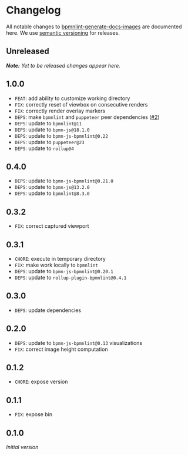 # Changelog

All notable changes to [bpmnlint-generate-docs-images](https://github.com/bpmn-io/bpmnlint-generate-docs-images) are documented here. We use [semantic versioning](http://semver.org/) for releases.

## Unreleased

___Note:__ Yet to be released changes appear here._

## 1.0.0

* `FEAT`: add ability to customize working directory
* `FIX`: correctly reset of viewbox on consecutive renders
* `FIX`: correctly render overlay markers
* `DEPS`: make `bpmnlint` and `puppeteer` peer dependencies ([#2](https://github.com/bpmn-io/bpmnlint-generate-docs-images/pull/2))
* `DEPS`: update to `bpmnlint@11`
* `DEPS`: update to `bpmn-js@18.1.0`
* `DEPS`: update to `bpmn-js-bpmnlint@0.22`
* `DEPS`: update to `puppeteer@23`
* `DEPS`: update to `rollup@4`

## 0.4.0

* `DEPS`: update to `bpmn-js-bpmnlint@0.21.0`
* `DEPS`: update to `bpmn-js@13.2.0`
* `DEPS`: update to `bpmnlint@8.3.0`

## 0.3.2

* `FIX`: correct captured viewport

## 0.3.1

* `CHORE`: execute in temporary directory
* `FIX`: make work locally to `bpmnlint`
* `DEPS`: update to `bpmn-js-bpmnlint@0.20.1`
* `DEPS`: update to `rollup-plugin-bpmnlint@0.4.1`

## 0.3.0

* `DEPS`: update dependencies

## 0.2.0

* `DEPS`: update to `bpmn-js-bpmnlint@0.13` visualizations
* `FIX`: correct image height computation

## 0.1.2

* `CHORE`: expose version

## 0.1.1

* `FIX`: expose bin

## 0.1.0

_Initial version_
